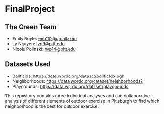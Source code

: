 # FinalProject
## The Green Team
 - Emily Boyle: eeb110@gmail.com
 - Ly Nguyen: lyn9@pitt.edu
 - Nicole Polinski: nvp14@pitt.edu
## Datasets Used
 - Ballfields: https://data.wprdc.org/dataset/ballfields-pgh
 - Neighborhoods: https://data.wprdc.org/dataset/neighborhoods2
 - Playgrounds: https://data.wprdc.org/dataset/playgrounds


This repository contains three individual analyses and one collaborative analysis of different elements of outdoor exercise in Pittsburgh to find which neighborhood is the best for outdoor exercise.
